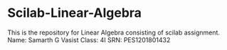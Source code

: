 # Scilab-Linear-Algebra
This is the repository for Linear Algebra consisting of scilab assignment. Name: Samarth G Vasist Class: 4I SRN: PES1201801432
